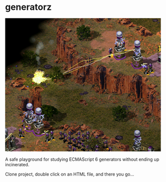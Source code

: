 # generatorz

![alt image](/img/coilpowah.png)

A safe playground for studying ECMAScript 6 generators without ending up incinerated.

Clone project, double click on an HTML file, and there you go...